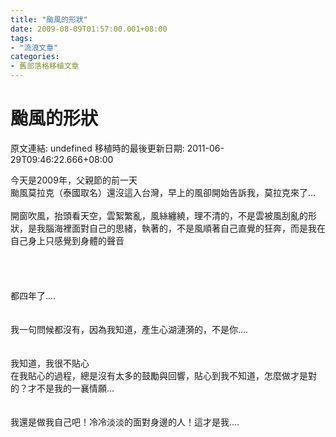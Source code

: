 ```yaml
---
title: "颱風的形狀"
date: 2009-08-09T01:57:00.001+08:00
tags: 
- "流浪文章"
categories:
- 舊部落格移植文章
---
```


# 颱風的形狀

原文連結: undefined
移植時的最後更新日期: 2011-06-29T09:46:22.666+08:00

今天是2009年，父親節的前一天<br />颱風莫拉克（泰國取名）還沒這入台灣，早上的風卻開始告訴我，莫拉克來了...<br /><br />開窗吹風，抬頭看天空，雲絮繁亂，風絲纏繞，理不清的，不是雲被風刮亂的形狀，是我腦海裡面對自己的思緒，執著的，不是風順著自己直覺的狂奔，而是我在自己身上只感覺到身體的聲音<br /><br /><a name='more'></a><br /><br /><br />都四年了....<br /><br /><br />我一句問候都沒有，因為我知道，產生心湖漣漪的，不是你....<br /><br /><br />我知道，我很不貼心<br />在我貼心的過程，總是沒有太多的鼓勵與回響，貼心到我不知道，怎麼做才是對的？才不是我的一襄情願...<br /><br /><br />我還是做我自己吧！冷冷淡淡的面對身邊的人！這才是我....
